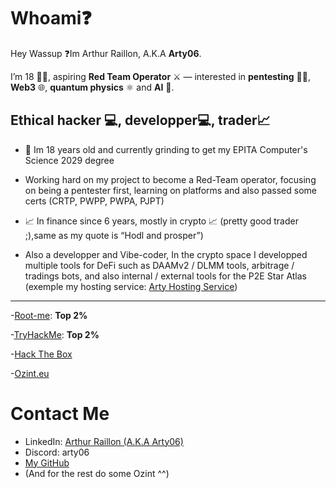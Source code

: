 # Whoami❓

Hey Wassup ❓Im Arthur Raillon, A.K.A **Arty06**.

I’m 18 🧑‍🎓, aspiring **Red Team Operator** ⚔️ — interested in **pentesting** 🕵️‍♂️, **Web3** 🌐, **quantum physics** ⚛️ and **AI** 🤖.

## Ethical hacker 💻, developper💻, trader📈

- 🚀 Im 18 years old and currently grinding to get my EPITA Computer's Science 2029 degree

- Working hard on my project to become a Red-Team operator, focusing on being a pentester first, learning on platforms and also passed some certs (CRTP, PWPP, PWPA, PJPT)

- 📈 In finance since 6 years, mostly in crypto 📈 (pretty good trader ;),same as my quote is “Hodl and prosper”)

- Also a developper and Vibe-coder, In the crypto space I developped multiple tools for DeFi such as DAAMv2 / DLMM tools, arbitrage / tradings bots, and also internal / external tools for the P2E Star Atlas (exemple my hosting service: [Arty Hosting Service](https://arty-hosting-service.vercel.app))


* * * 

-[Root-me](https://root-me.org/Arty06): **Top 2%**

-[TryHackMe](https://tryhackme.com/p/Arty06): **Top 2%**

-[Hack The Box](https://app.hackthebox.com/profile/1052974)

-[Ozint.eu](https://ozint.eu/ozinter/7907/)



# Contact Me

- LinkedIn: [Arthur Raillon (A.K.A Arty06)](https://www.linkedin.com/in/arthur-raillon-arty-b95b21256/)
- Discord: arty06
- [My GitHub](https://github.com/ArtyETH06)
- (And for the rest do some Ozint ^^)

